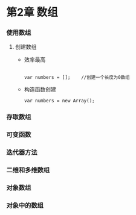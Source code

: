 # 第2章 数组

### 使用数组

1. 创建数组

   + 效率最高
   
     ```
     
     var numbers = [];    //创建一个长度为0数组
     ```

   + 构造函数创建

     ```
     var numbers = new Array();
     ```

     

###  存取数组

### 可变函数

### 迭代器方法

### 二维和多维数组

### 对象数组

### 对象中的数组

